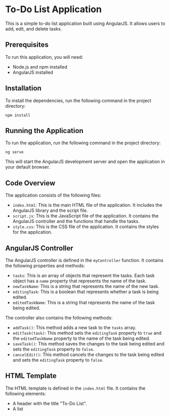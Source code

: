  # To-Do List Application

This is a simple to-do list application built using AngularJS. It allows users to add, edit, and delete tasks.

## Prerequisites

To run this application, you will need:

* Node.js and npm installed
* AngularJS installed

## Installation

To install the dependencies, run the following command in the project directory:

```
npm install
```

## Running the Application

To run the application, run the following command in the project directory:

```
ng serve
```

This will start the AngularJS development server and open the application in your default browser.

## Code Overview

The application consists of the following files:

* `index.html`: This is the main HTML file of the application. It includes the AngularJS library and the script file.
* `script.js`: This is the JavaScript file of the application. It contains the AngularJS controller and the functions that handle the tasks.
* `style.css`: This is the CSS file of the application. It contains the styles for the application.

## AngularJS Controller

The AngularJS controller is defined in the `myController` function. It contains the following properties and methods:

* `tasks`: This is an array of objects that represent the tasks. Each task object has a `name` property that represents the name of the task.
* `newTaskName`: This is a string that represents the name of the new task.
* `editingTask`: This is a boolean that represents whether a task is being edited.
* `editedTaskName`: This is a string that represents the name of the task being edited.

The controller also contains the following methods:

* `addTask()`: This method adds a new task to the `tasks` array.
* `editTask(task)`: This method sets the `editingTask` property to `true` and the `editedTaskName` property to the name of the task being edited.
* `saveTask()`: This method saves the changes to the task being edited and sets the `editingTask` property to `false`.
* `cancelEdit()`: This method cancels the changes to the task being edited and sets the `editingTask` property to `false`.

## HTML Template

The HTML template is defined in the `index.html` file. It contains the following elements:

* A header with the title "To-Do List".
* A list
